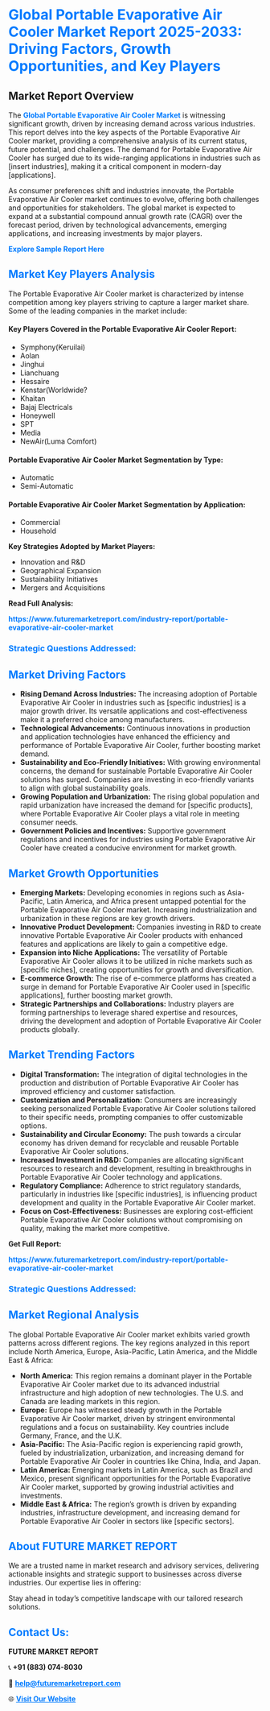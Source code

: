 <h1 style="color: #007BFF;">Global Portable Evaporative Air Cooler Market Report 2025-2033: Driving Factors, Growth Opportunities, and Key Players</h1>

<section id="overview">
<h2>Market Report Overview</h2>
<p>The <a href="https://www.futuremarketreport.com/industry-report/portable-evaporative-air-cooler-market" style="color: #007BFF; text-decoration: none;"><strong>Global Portable Evaporative Air Cooler Market</strong></a> is witnessing significant growth, driven by increasing demand across various industries. This report delves into the key aspects of the Portable Evaporative Air Cooler market, providing a comprehensive analysis of its current status, future potential, and challenges. The demand for Portable Evaporative Air Cooler has surged due to its wide-ranging applications in industries such as [insert industries], making it a critical component in modern-day [applications].</p>
<p>As consumer preferences shift and industries innovate, the Portable Evaporative Air Cooler market continues to evolve, offering both challenges and opportunities for stakeholders. The global market is expected to expand at a substantial compound annual growth rate (CAGR) over the forecast period, driven by technological advancements, emerging applications, and increasing investments by major players.</p>
</section>

<section id="overview">
<p><a href="https://www.futuremarketreport.com/request-sample/reportId=86887" style="color: #007BFF; text-decoration: none;"><strong>Explore Sample Report Here</strong></a></p>
</section>

<section id="key-players">
<h2 style="color: #007BFF;">Market Key Players Analysis</h2>
<p>The Portable Evaporative Air Cooler market is characterized by intense competition among key players striving to capture a larger market share. Some of the leading companies in the market include:</p>
<h4>Key Players Covered in the Portable Evaporative Air Cooler Report:</h4>
<ul><li>Symphony(Keruilai)</li><li>Aolan</li><li>Jinghui</li><li>Lianchuang</li><li>Hessaire</li><li>Kenstar(Worldwide?</li><li>Khaitan</li><li>Bajaj Electricals</li><li>Honeywell</li><li>SPT</li><li>Media</li><li>NewAir(Luma Comfort)</li></ul>
<h4>Portable Evaporative Air Cooler Market Segmentation by Type:</h4>
<ul><li>Automatic</li><li>Semi-Automatic</li></ul>

<h4>Portable Evaporative Air Cooler Market Segmentation by Application:</h4>
<ul><li>Commercial</li><li>Household</li></ul>
<p><strong>Key Strategies Adopted by Market Players:</strong></p>
<ul>
<li>Innovation and R&D</li>
<li>Geographical Expansion</li>
<li>Sustainability Initiatives</li>
<li>Mergers and Acquisitions</li>
</ul>
</section>

<section>
<p><strong>Read Full Analysis: </strong></p><a href="https://www.futuremarketreport.com/industry-report/portable-evaporative-air-cooler-market" style="color: #007BFF; text-decoration: none;"><strong>https://www.futuremarketreport.com/industry-report/portable-evaporative-air-cooler-market</strong></a>
<h3 style="color: #007BFF;">Strategic Questions Addressed:</h3>
</section>

<section id="driving-factors">
<h2 style="color: #007BFF;">Market Driving Factors</h2>
<ul>
<li><strong>Rising Demand Across Industries:</strong> The increasing adoption of Portable Evaporative Air Cooler in industries such as [specific industries] is a major growth driver. Its versatile applications and cost-effectiveness make it a preferred choice among manufacturers.</li>
<li><strong>Technological Advancements:</strong> Continuous innovations in production and application technologies have enhanced the efficiency and performance of Portable Evaporative Air Cooler, further boosting market demand.</li>
<li><strong>Sustainability and Eco-Friendly Initiatives:</strong> With growing environmental concerns, the demand for sustainable Portable Evaporative Air Cooler solutions has surged. Companies are investing in eco-friendly variants to align with global sustainability goals.</li>
<li><strong>Growing Population and Urbanization:</strong> The rising global population and rapid urbanization have increased the demand for [specific products], where Portable Evaporative Air Cooler plays a vital role in meeting consumer needs.</li>
<li><strong>Government Policies and Incentives:</strong> Supportive government regulations and incentives for industries using Portable Evaporative Air Cooler have created a conducive environment for market growth.</li>
</ul>
</section>

<section id="growth-opportunities">
<h2 style="color: #007BFF;">Market Growth Opportunities</h2>
<ul>
<li><strong>Emerging Markets:</strong> Developing economies in regions such as Asia-Pacific, Latin America, and Africa present untapped potential for the Portable Evaporative Air Cooler market. Increasing industrialization and urbanization in these regions are key growth drivers.</li>
<li><strong>Innovative Product Development:</strong> Companies investing in R&D to create innovative Portable Evaporative Air Cooler products with enhanced features and applications are likely to gain a competitive edge.</li>
<li><strong>Expansion into Niche Applications:</strong> The versatility of Portable Evaporative Air Cooler allows it to be utilized in niche markets such as [specific niches], creating opportunities for growth and diversification.</li>
<li><strong>E-commerce Growth:</strong> The rise of e-commerce platforms has created a surge in demand for Portable Evaporative Air Cooler used in [specific applications], further boosting market growth.</li>
<li><strong>Strategic Partnerships and Collaborations:</strong> Industry players are forming partnerships to leverage shared expertise and resources, driving the development and adoption of Portable Evaporative Air Cooler products globally.</li>
</ul>
</section>

<section id="trending-factors">
<h2 style="color: #007BFF;">Market Trending Factors</h2>
<ul>
<li><strong>Digital Transformation:</strong> The integration of digital technologies in the production and distribution of Portable Evaporative Air Cooler has improved efficiency and customer satisfaction.</li>
<li><strong>Customization and Personalization:</strong> Consumers are increasingly seeking personalized Portable Evaporative Air Cooler solutions tailored to their specific needs, prompting companies to offer customizable options.</li>
<li><strong>Sustainability and Circular Economy:</strong> The push towards a circular economy has driven demand for recyclable and reusable Portable Evaporative Air Cooler solutions.</li>
<li><strong>Increased Investment in R&D:</strong> Companies are allocating significant resources to research and development, resulting in breakthroughs in Portable Evaporative Air Cooler technology and applications.</li>
<li><strong>Regulatory Compliance:</strong> Adherence to strict regulatory standards, particularly in industries like [specific industries], is influencing product development and quality in the Portable Evaporative Air Cooler market.</li>
<li><strong>Focus on Cost-Effectiveness:</strong> Businesses are exploring cost-efficient Portable Evaporative Air Cooler solutions without compromising on quality, making the market more competitive.</li>
</ul>
</section>

<section>
<p><strong>Get Full Report: </strong></p><a href="https://www.futuremarketreport.com/industry-report/portable-evaporative-air-cooler-market" style="color: #007BFF; text-decoration: none;"><strong>https://www.futuremarketreport.com/industry-report/portable-evaporative-air-cooler-market</strong></a>
<h3 style="color: #007BFF;">Strategic Questions Addressed:</h3>
</section>


<section id="regional-analysis">
<h2 style="color: #007BFF;">Market Regional Analysis</h2>
<p>The global Portable Evaporative Air Cooler market exhibits varied growth patterns across different regions. The key regions analyzed in this report include North America, Europe, Asia-Pacific, Latin America, and the Middle East & Africa:</p>
<ul>
<li><strong>North America:</strong> This region remains a dominant player in the Portable Evaporative Air Cooler market due to its advanced industrial infrastructure and high adoption of new technologies. The U.S. and Canada are leading markets in this region.</li>
<li><strong>Europe:</strong> Europe has witnessed steady growth in the Portable Evaporative Air Cooler market, driven by stringent environmental regulations and a focus on sustainability. Key countries include Germany, France, and the U.K.</li>
<li><strong>Asia-Pacific:</strong> The Asia-Pacific region is experiencing rapid growth, fueled by industrialization, urbanization, and increasing demand for Portable Evaporative Air Cooler in countries like China, India, and Japan.</li>
<li><strong>Latin America:</strong> Emerging markets in Latin America, such as Brazil and Mexico, present significant opportunities for the Portable Evaporative Air Cooler market, supported by growing industrial activities and investments.</li>
<li><strong>Middle East & Africa:</strong> The region’s growth is driven by expanding industries, infrastructure development, and increasing demand for Portable Evaporative Air Cooler in sectors like [specific sectors].</li>
</ul>
</section>

<footer>
<h2 style="color: #007BFF;">About FUTURE MARKET REPORT</h2>
<p>We are a trusted name in market research and advisory services, delivering actionable insights and strategic support to businesses across diverse industries. Our expertise lies in offering:</p>

<p>Stay ahead in today’s competitive landscape with our tailored research solutions.</p>

<h2 style="color: #007BFF;">Contact Us:</h2>
<p><strong>FUTURE MARKET REPORT</strong></p>
<p>📞 <strong>+91 (883) 074-8030</strong></p>
<p>📧 <strong><a href="mailto:help@futuremarketreport.com" style="color: #007BFF;">help@futuremarketreport.com</a></strong></p>
<p>🌐 <strong><a href="https://www.futuremarketreport.com/" style="color: #007BFF;">Visit Our Website</a></strong></p>
</footer>
